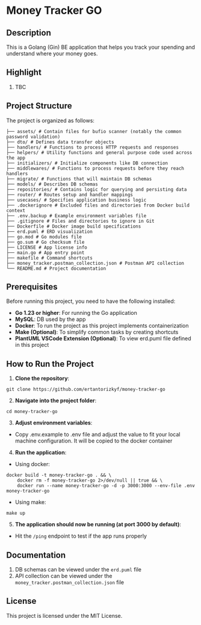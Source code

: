 # Money Tracker GO

## Description

This is a Golang (Gin) BE application that helps you track your spending and understand where your money goes.

## Highlight

1. TBC

## Project Structure

The project is organized as follows:

```
├── assets/ # Contain files for bufio scanner (notably the common password validation)
├── dto/ # Defines data transfer objects
├── handlers/ # Functions to process HTTP requests and responses
├── helpers/ # Utility functions and general purpose code used across the app
├── initializers/ # Initialize components like DB connection
├── middlewares/ # Functions to process requests before they reach handlers
├── migrate/ # Functions that will maintain DB schemas
├── models/ # Describes DB schemas
├── repositories/ # Contains logic for querying and persisting data
├── router/ # Routes setup and handler mappings
├── usecases/ # Specifies application business logic
├── .dockerignore # Excluded files and directories from Docker build context
├── .env.backup # Example environment variables file
├── .gitignore # Files and directories to ignore in Git
├── Dockerfile # Docker image build specifications
├── erd.puml # ERD visualization
├── go.mod # Go modules file
├── go.sum # Go checksum file
├── LICENSE # App license info
├── main.go # App entry point
├── makefile # Command shortcuts
├── money_tracker.postman_collection.json # Postman API collection
└── README.md # Project documentation
```

## Prerequisites

Before running this project, you need to have the following installed:

- **Go 1.23 or higher**: For running the Go application
- **MySQL**: DB used by the app
- **Docker**: To run the project as this project implements containerization
- **Make (Optional)**: To simplify common tasks by creating shortcuts
- **PlantUML VSCode Extension (Optional)**: To view erd.puml file defined in this project

## How to Run the Project

1. **Clone the repository**:

```
git clone https://github.com/ertantorizkyf/money-tracker-go
```

2. **Navigate into the project folder**:

```
cd money-tracker-go
```

3. **Adjust environment variables**:

- Copy .env.example to .env file and adjust the value to fit your local machine configuration. It will be copied to the docker container

4. **Run the application**:

- Using docker:

```
docker build -t money-tracker-go . && \
	docker rm -f money-tracker-go 2>/dev/null || true && \
	docker run --name money-tracker-go -d -p 3000:3000 --env-file .env money-tracker-go
```

- Using make:

```
make up
```

5. **The application should now be running (at port 3000 by default)**:

- Hit the `/ping` endpoint to test if the app runs properly

## Documentation

1. DB schemas can be viewed under the `erd.puml` file
2. API collection can be viewed under the `money_tracker.postman_collection.json` file

## License

This project is licensed under the MIT License.
